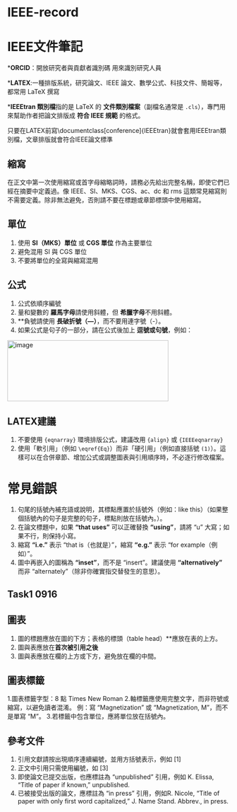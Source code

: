# IEEE-record
# IEEE文件筆記

***ORCID**：開放研究者與貢獻者識別碼 用來識別研究人員

***LATEX**:一種排版系統，研究論文、IEEE 論文、數學公式、科技文件、簡報等，都常用 LaTeX 撰寫

 ***IEEEtran 類別檔**指的是 LaTeX 的 **文件類別檔案**（副檔名通常是 `.cls`），專門用來幫助作者把論文排版成 **符合 IEEE 規範** 的格式。
 
只要在LATEX前寫\documentclass[conference]{IEEEtran}就會套用IEEEtran類別檔，文章排版就會符合IEEE論文標準

 ## 縮寫

在正文中第一次使用縮寫或首字母縮略詞時，請務必先給出完整名稱，即使它們已經在摘要中定義過。像 IEEE、SI、MKS、CGS、ac、dc 和 rms 這類常見縮寫則不需要定義。除非無法避免，否則請不要在標題或章節標頭中使用縮寫。

## 單位

1. 使用 **SI（MKS）單位** 或 **CGS 單位** 作為主要單位
2. 避免混用 SI 與 CGS 單位
3. 不要將單位的全寫與縮寫混用

## 公式

1. 公式依順序編號
2. 量和變數的 **羅馬字母**請使用斜體，但 **希臘字母**不用斜體。
3. **負號請使用 **長破折號（—）**，而不要用連字號（-）。
4. 如果公式是句子的一部分，請在公式後加上 **逗號或句號**，例如：

<img width="365" height="138" alt="image" src="https://github.com/user-attachments/assets/e875c956-6f37-451a-8ca8-409597df1bcd" />

## LATEX建議

1. 不要使用 `{eqnarray}` 環境排版公式，建議改用 `{align}` 或 `{IEEEeqnarray}`
2. 使用「軟引用」（例如 `\eqref{Eq}`）而非「硬引用」（例如直接括號 `(1)`）。這樣可以在合併章節、增加公式或調整圖表與引用順序時，不必逐行修改檔案。

# 常見錯誤

1. 句尾的括號內補充語或說明，其標點應置於括號外（例如：like this）（如果整個括號內的句子是完整的句子，標點則放在括號內。）。
2. 在論文標題中，如果 **“that uses”** 可以正確替換 **“using”**，請將 “u” 大寫；如果不行，則保持小寫。
3. 縮寫 **“i.e.”** 表示 “that is（也就是）”，縮寫 **“e.g.”** 表示 “for example（例如）”。
4. 圖中再嵌入的圖稱為 **“inset”**，而不是 “insert”。建議使用 **“alternatively”** 而非 “alternately”（除非你確實指交替發生的意思）。

## Task1 0916

## 圖表

1. 圖的標題應放在圖的下方；表格的標頭（table head）**應放在表的上方。
2. 圖與表應放在**首次被引用之後**
3. 圖與表應放在欄的上方或下方，避免放在欄的中間。

## 圖表標籤

1.圖表標籤字型：8 點 Times New Roman
2.軸標籤應使用完整文字，而非符號或縮寫，以避免讀者混淆。
例：寫 “Magnetization” 或 “Magnetization, M”，而不是單寫 “M”。
3.若標籤中包含單位，應將單位放在括號內。

## 參考文件
1. 引用文獻請按出現順序連續編號，並用方括號表示，例如 [1]
2. 正文中引用只需使用編號，如 [3]
3. 即使論文已提交出版，也應標註為 “unpublished” 引用，例如  K. Elissa, “Title of paper if known,” unpublished.
4. 已被接受出版的論文，應標註為 “in press” 引用，例如R. Nicole, “Title of paper with only first word capitalized,” J. Name Stand. Abbrev., in press.
   
